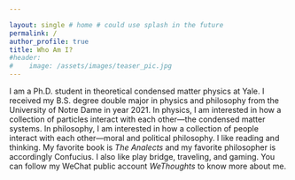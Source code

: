 ```yaml
---

layout: single # home # could use splash in the future
permalink: / 
author_profile: true
title: Who Am I?
#header:
#    image: /assets/images/teaser_pic.jpg
---
```

I am a Ph.D. student in theoretical condensed matter physics at
Yale.
I received my B.S. degree double major in physics and philosophy from the University of Notre Dame in year 2021. In physics, I
am interested in how a collection of particles interact with each other&mdash;the condensed matter systems. In philosophy,
I am interested in how a collection of people interact with each other&mdash;moral and political philosophy.
I like reading and thinking.
My favorite book is *The Analects*
and my favorite philosopher is accordingly Confucius. I also like play bridge, traveling, and gaming. You can follow my WeChat public account *WeThoughts* to know more about me.